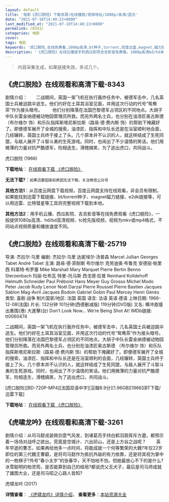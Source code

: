 ```yaml
---
layout: default
title: '电影《虎口脱险》下载资源/在线播放/视频地址/1080p/高清/蓝光'
date: "2021-07-10T14:40:22+0800"
last_modified_at: "2021-07-10T14:40:22+0800"
permalink: /8343/
categories: 电影
cover:
tags: 电影
keywords: '虎口脱险,在线免费看,1080p高清,bt种子,torrent,百度云盘,magnet,磁力链,迅雷下载资源'
description: '《虎口脱险》在线云播放手机西瓜影院吉吉影音免费看，1080p高清bd/hd未删减完整版和tc抢先枪版，mkv/mp4格式，附带bt/torrent种子、magnet/磁力链、百度云盘、网盘资源迅雷下载链接'
---
```


>内容采集生成，如果链接失效，多试几个。


## 《虎口脱险》在线观看和高清下载-8343

剧情介绍：　　二战期间，英国一架飞机在执行轰炸任务中，被德军击中，几名英国士兵被迫跳伞逃生。他们约好在土耳其浴室见面，并用这次行动的代号“鸳鸯茶”作为接头暗号。 　　他们分别降落在法国巴黎德军占领区的不同地点。大胡子中队长雷金纳德被动物园管理员所救。而另外两名士兵，也分别在油漆匠奥古斯德 （布尔维尔 饰）和乐队指挥斯塔尼斯拉斯（路易·德·费内斯 饰）的帮助下掩藏好了。即便德军展开了全城的搜索，油漆匠、指挥和中队长还是在浴室顺利地会面，几经辗转，英国士兵终于接上了头。几个原本并不认识的人，就这样结成了生死同盟，与敌人展开了斗智斗勇的生死游戏。同时，也闹出了不少温情的笑话。他们用微薄的力量对抗严酷德军，险相迭生，滑稽搞笑，为了逃出虎口，共同战斗。


虎口脱险 (1966)

**下载地址**： [在线观看下载 《虎口脱险》](https://www.btbtdy.me/btdy/dy11150.html) 


**无法下载?**：`如果迅雷因版权原因无法下载，关注微信公众号 `

**其他方法1**：从百度云网盘下载视频，百度云网盘支持在线观看，非会员有限制，如果能找到迅雷下载链接、bt/torrent种子、magnet磁力链接、e2dk链接等，可以用迅雷、比特彗星等工具将完整视频下载到本地。

**其他方法2**：用手机云播、西瓜影院、吉吉影音等在线免费观看《虎口脱险》，一般提供1080p高清、hd/bd高清视频、tc抢先版视频，视频为mkv或mp4格式，不同站点视频质量和播放速度不同。


## 《虎口脱险》在线观看和高清下载-25719

导演: 杰拉尔·乌里 编剧: 杰拉尔·乌里 达妮埃尔·汤普森 Marcel Jullian Georges Tabet André Tabet 主演: 路易·德·菲耐斯 布尔维尔 克劳迪奥·布鲁克 安德丽·帕里西 科莱特·布罗塞 Mike Marshall Mary Marquet Pierre Bertin Benno Sterzenbach 玛丽·杜布瓦 特里-托马斯 西戈德·拉普 Reinhard Kolldehoff Helmuth Schneider Paul Préboist Hans Meyer Guy Grosso Michel Modo Peter Jacob Rudy Lenoir Noël Darzal Pierre Roussel Pierre Bastien Jacques Sablon Mag-Avril Jacques Bodoin Gabriel Gobin Paul Mercey Henri Génès 类型: 喜剧 战争 制片国家/地区: 法国 英国 语言: 法语 英语 德语 上映日期: 1966-12-08(法国) 片长: 132分钟 101分钟(西德删减版) 119分钟(DVD版) 又名: 横冲直撞出重围(港) 大進擊(台) Don’t Look Now… We’re Being Shot At! IMDb链接: tt0060474

二战期间，英国一架飞机在执行轰炸任务中，被德军击中，几名英国士兵被迫跳伞逃生。他们约好在土耳其浴室见面，并用这次行动的代号“鸳鸯茶”作为接头暗号。 他们分别降落在法国巴黎德军占领区的不同地点。大胡子中队长雷金纳德被动物园管理员所救。而另外两名士兵，也分别在油漆匠奥古斯德 （布尔维尔 饰）和乐队指挥斯塔尼斯拉斯（路易·德·费内斯 饰）的帮助下掩藏好了。即便德军展开了全城的搜索，油漆匠、指挥和中队长还是在浴室顺利的会面，几经辗转，英国士兵终于接上了头。几个原本并不认识的人，就这样结成了生死同盟，与敌人展开了斗智斗勇的生死游戏。同时，也闹出了不少温情的笑话。他们用微薄的力量对抗严酷德军，险相迭生，滑稽搞笑，为了逃出虎口，共同战斗。


[虎口脱险][BD-720P-MP4][法国双语中字][豆瓣8.9分][1.96GB][1966][BT下载/迅雷下载]

**下载地址**： [在线观看下载 《虎口脱险》](https://www.btdx8.com/torrent/la_grande_vadrouille_1966.html) 


## 《虎啸龙吟》在线观看和高清下载-3261

剧情介绍：从司马懿戎装佩剑意气风发，到诸葛亮手持白鹤羽扇挥斥方遒，都预示着一场场对战呼之欲出。究竟是空城计、六出祁山，还是上方谷之战呢？ 　　英年早逝的曹丕，如果再给他多一点时间，将能成就一个何等繁荣的大魏?年仅22岁即位的第三代魏王曹叡，是将司马懿作为抵抗外敌的有力依靠，还是将其视为掌中的一枚棋子?外号“春小太岁”的张春华，天不怕地不怕，但她最放心不下的是什么?冰雪聪明的柏灵筠，是否能算到自己的结局?都说虎父无犬子，最后是司马师成就了雄图大业，还是司马昭之心路人皆知?


虎啸龙吟 (2017)

**详情查看**： [《虎啸龙吟》详情介绍](/movie/3261/)， **查看更多**：[本站资源大全](/movie/t/all/)

